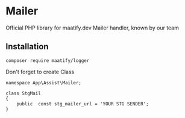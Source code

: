 # Mailer
Official PHP library for maatify.dev Mailer handler, known by our team

## Installation

    composer require maatify/logger
    
Don't forget to create Class

    namespace App\Assist\Mailer;

    class StgMail
    {
        public  const stg_mailer_url = 'YOUR STG SENDER';
    }
    
